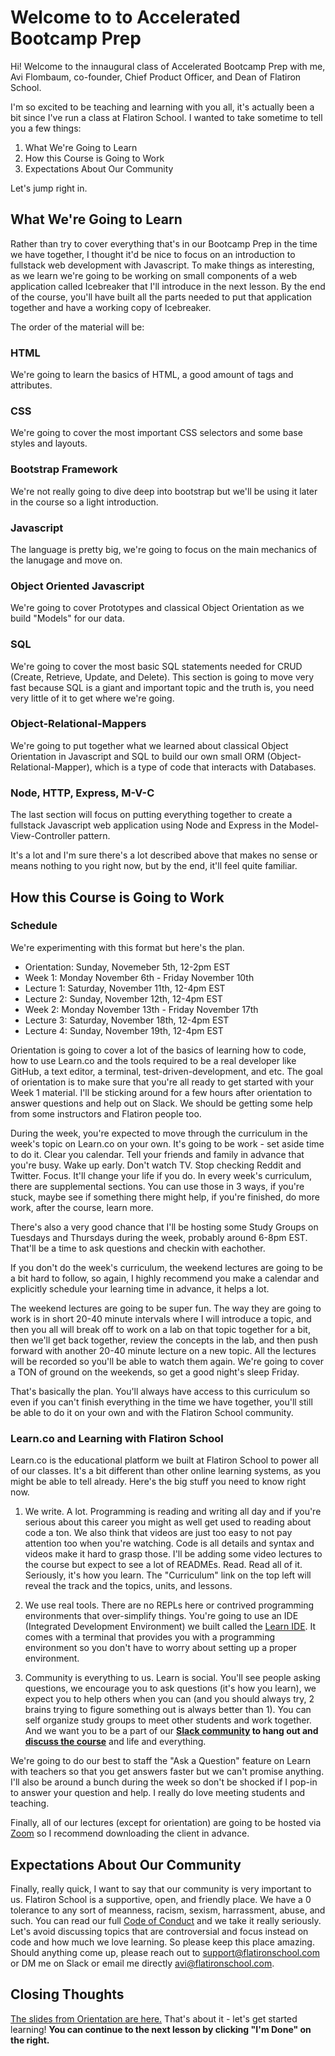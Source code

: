 # Welcome to to Accelerated Bootcamp Prep

Hi! Welcome to the innaugural class of Accelerated Bootcamp Prep with me, Avi Flombaum, co-founder, Chief Product Officer, and Dean of Flatiron School.

I'm so excited to be teaching and learning with you all, it's actually been a bit since I've run a class at Flatiron School. I wanted to take sometime to tell you a few things:

1. What We're Going to Learn
2. How this Course is Going to Work
3. Expectations About Our Community

Let's jump right in.

## What We're Going to Learn

Rather than try to cover everything that's in our Bootcamp Prep in the time we have together, I thought it'd be nice to focus on an introduction to fullstack web development with Javascript. To make things as interesting, as we learn we're going to be working on small components of a web application called Icebreaker that I'll introduce in the next lesson. By the end of the course, you'll have built all the parts needed to put that application together and have a working copy of Icebreaker.

The order of the material will be:

### HTML

We're going to learn the basics of HTML, a good amount of tags and attributes.

### CSS

We're going to cover the most important CSS selectors and some base styles and layouts.

### Bootstrap Framework

We're not really going to dive deep into bootstrap but we'll be using it later in the course so a light introduction.

### Javascript

The language is pretty big, we're going to focus on the main mechanics of the lanugage and move on.

### Object Oriented Javascript

We're going to cover Prototypes and classical Object Orientation as we build "Models" for our data.

### SQL

We're going to cover the most basic SQL statements needed for CRUD (Create, Retrieve, Update, and Delete). This section is going to move very fast because SQL is a giant and important topic and the truth is, you need very little of it to get where we're going.

### Object-Relational-Mappers

We're going to put together what we learned about classical Object Orientation in Javascript and SQL to build our own small ORM (Object-Relational-Mapper), which is a type of code that interacts with Databases.

### Node, HTTP, Express, M-V-C

The last section will focus on putting everything together to create a fullstack Javascript web application using Node and Express in the Model-View-Controller pattern.

It's a lot and I'm sure there's a lot described above that makes no sense or means nothing to you right now, but by the end, it'll feel quite familiar.

## How this Course is Going to Work


### Schedule

We're experimenting with this format but here's the plan.

* Orientation: Sunday, Novemeber 5th, 12-2pm EST
* Week 1: Monday November 6th - Friday November 10th
* Lecture 1: Saturday, November 11th, 12-4pm EST
* Lecture 2: Sunday, November 12th, 12-4pm EST
* Week 2: Monday November 13th - Friday November 17th
* Lecture 3: Saturday, November 18th, 12-4pm EST
* Lecture 4: Sunday, November 19th, 12-4pm EST

Orientation is going to cover a lot of the basics of learning how to code, how to use Learn.co and the tools required to be a real developer like GitHub, a text editor, a terminal, test-driven-development, and etc. The goal of orientation is to make sure that you're all ready to get started with your Week 1 material. I'll be sticking around for a few hours after orientation to answer questions and help out on Slack. We should be getting some help from some instructors and Flatiron people too.

During the week, you're expected to move through the curriculum in the week's topic on Learn.co on your own. It's going to be work - set aside time to do it. Clear you calendar. Tell your friends and family in advance that you're busy. Wake up early. Don't watch TV. Stop checking Reddit and Twitter. Focus. It'll change your life if you do. In every week's curriculum, there are supplemental sections. You can use those in 3 ways, if you're stuck, maybe see if something there might help, if you're finished, do more work, after the course, learn more.

There's also a very good chance that I'll be hosting some Study Groups on Tuesdays and Thursdays during the week, probably around 6-8pm EST. That'll be a time to ask questions and checkin with eachother.

If you don't do the week's curriculum, the weekend lectures are going to be a bit hard to follow, so again, I highly recommend you make a calendar and explicitly schedule your learning time in advance, it helps a lot.

The weekend lectures are going to be super fun. The way they are going to work is in short 20-40 minute intervals where I will introduce a topic, and then you all will break off to work on a lab on that topic together for a bit, then we'll get back together, review the concepts in the lab, and then push forward with another 20-40 minute lecture on a new topic. All the lectures will be recorded so you'll be able to watch them again. We're going to cover a TON of ground on the weekends, so get a good night's sleep Friday.

That's basically the plan. You'll always have access to this curriculum so even if you can't finish everything in the time we have together, you'll still be able to do it on your own and with the Flatiron School community.

### Learn.co and Learning with Flatiron School

Learn.co is the educational platform we built at Flatiron School to power all of our classes. It's a bit different than other online learning systems, as you might be able to tell already. Here's the big stuff you need to know right now.

1. We write. A lot. Programming is reading and writing all day and if you're serious about this career you might as well get used to reading about code a ton. We also think that videos are just too easy to not pay attention too when you're watching. Code is all details and syntax and videos make it hard to grasp those. I'll be adding some video lectures to the course but expect to see a lot of READMEs. Read. Read all of it. Seriously, it's how you learn. The "Curriculum" link on the top left will reveal the track and the topics, units, and lessons.

2. We use real tools. There are no REPLs here or contrived programming environments that over-simplify things. You're going to use an IDE (Integrated Development Environment) we built called the [Learn IDE](http://help.learn.co/the-learn-ide). It comes with a terminal that provides you with a programming environment so you don't have to worry about setting up a proper environment.

3. Community is everything to us. Learn is social. You'll see people asking questions, we encourage you to ask questions (it's how you learn), we expect you to help others when you can (and you should always try, 2 brains trying to figure something out is always better than 1). You can self organize study groups to meet other students and work together. And we want you to be a part of our **[Slack community](http://slack.learn.co) to hang out and [discuss the course](https://learn-co.slack.com/messages/C7UAXNLEB)** and life and everything.

We're going to do our best to staff the "Ask a Question" feature on Learn with teachers so that you get answers faster but we can't promise anything. I'll also be around a bunch during the week so don't be shocked if I pop-in to answer your question and help. I really do love meeting students and teaching.

Finally, all of our lectures (except for orientation) are going to be hosted via [Zoom](https://zoom.us) so I recommend downloading the client in advance.

## Expectations About Our Community

Finally, really quick, I want to say that our community is very important to us. Flatiron School is a supportive, open, and friendly place. We have a 0 tolerance to any sort of meanness, racism, sexism, harrassment, abuse, and such. You can read our full [Code of Conduct](http://flatironschool.com/code-of-conduct/) and we take it really seriously. Let's avoid discussing topics that are controversial and focus instead on code and how much we love learning. So please keep this place amazing. Should anything come up, please reach out to [support@flatironschool.com](mailto:support@flatironschool.com) or DM me on Slack or email me directly [avi@flatironschool.com](mailto:avi@flatironschool.com).

## Closing Thoughts

[The slides from Orientation are here.](https://docs.google.com/presentation/d/1vasEqEo12rSgsKBf-LPub9Uf_HQanmEzQxGFI72iPwU/edit?usp=sharing) That's about it - let's get started learning! **You can continue to the next lesson by clicking "I'm Done" on the right.**